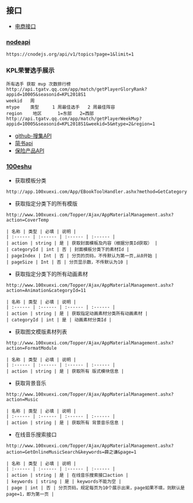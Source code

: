 ## 接口

- [电商接口](https://shop-api.circle.ink/)
### [nodeapi](https://cnodejs.org/api)
```
https://cnodejs.org/api/v1/topics?page=1&limit=1
```

### KPL荣誉选手展示
```
所有选手 获取 mvp 次数排行榜
http://api.tgatv.qq.com/app/match/getPlayerGloryRank?appid=10005&seasonid=KPL2018S1
weekid   周
mtype    类型     1 周最佳选手   2 周最佳阵容
region    地区      1=东部   2=西部
http://api.tgatv.qq.com/app/match/getPlayerWeekMvp?appid=10005&seasonid=KPL2018S1&weekid=5&mtype=2&region=1
```


- [github-搜集API](https://github.com/PCAaron/API)
- [简书api](https://www.jianshu.com/p/e6f072839282)
- [保险产品API](https://app.xrbx.feizhubaoxian.com/policy/accident/loadPkgByConf)

### [100eshu](http://www.100xuexi.com)
+ 获取模板分类
```
http://app.100xuexi.com/App/EBookToolHandler.ashx?method=GetCategory
```
+ 获取指定分类下的所有模版
```
http://www.100xuexi.com/Topper/Ajax/AppMaterialManagement.ashx?action=CoverTemp
```

    | 名称 | 类型 | 必填 | 说明 |
    | :------ | :------ | :------ | :------ |
    | action | string | 是 | 获取封面模板及内容（根据分类Id获取） |
    | categoryId | int | 否 | 封面模板分类下的素材Id |
    | pageIndex | Int | 否 | 分页的页码，不传默认为第一页,从0开始 |
    | pageSize | Int | 否 | 分页显示数，不传默认为10 |

+ 获取指定分类下的所有动画素材
```
http://www.100xuexi.com/Topper/Ajax/AppMaterialManagement.ashx?action=Animation&categoryId=11
```

    | 名称 | 类型 | 必填 | 说明 |
    | :------ | :------ | :------ | :------ |
    | action | string | 是 | 获取指定动画素材分类所有动画素材 |
    | categoryId | int | 是 | 动画素材分类Id |

+ 获取图文模版素材列表
```
http://www.100xuexi.com/Topper/Ajax/AppMaterialManagement.ashx?action=FormatModule
```

    | 名称 | 类型 | 必填 | 说明 |
    | :------ | :------ | :------ | :------ |
    | action | string | 是 | 获取所有 版式模块信息 |

+ 获取背景音乐
```
http://www.100xuexi.com/Topper/Ajax/AppMaterialManagement.ashx?action=Music
```

    | 名称 | 类型 | 必填 | 说明 |
    | :------ | :------ | :------ | :------ |
    | action | string | 是 | 获取所有 背景音乐信息 |

+ 在线音乐搜索接口
```
http://www.100xuexi.com/Topper/Ajax/AppMaterialManagement.ashx?action=GetOnlineMusicSearch&keywords=薛之谦&page=1
```

    | 名称 | 类型 | 必填 | 说明 |
    | :------ | :------ | :------ | :------ |
    | action | string | 是 | 在线音乐搜索接口action |
    | keywords | string | 是 | keywords不能为空 |
    | page | int | 否 | 分页页码，规定每页为10个展示出来，page如果不填，则默认是page=1，即为第一页 |

